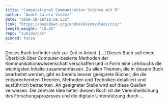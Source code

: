 ```yaml
---
title: "Computational Communication Science mit R"
author: "André Calero Valdez"
date: "2018-10-18T18:58:53Z"
link: "https://bookdown.org/andrecalerovaldez/ccs/"
length_weight: "10.6%"
repo: "sumidu/ccs"
pinned: false
---
```


Dieses Buch befindet sich zur Zeit in Arbeit. [...] Dieses Buch soll einen Überblick über Computer-basierte Methoden der Kommunikationswissenschaft verschaffen und in Form eine Lehrbuchs die wichtigsten Inhalte zusammenfassen. Zu allen Themen, die in diesem Buch bearbeitet werden, gibt es bereits besser geeignete Bücher, die die entsprechenden Theorien, Methoden und Techniken detailliert und ausführlich betrachten. An geeigneter Stelle wird auf diese Quellen verwiesen. Die zentrale Idee hinter diesem Buch ist die Vereinheitlichung des Forschungsprozesses und die digitale Unterstützung durch ...
